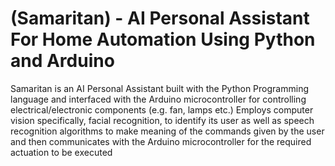 # (Samaritan) - AI Personal Assistant For Home Automation Using Python and Arduino


Samaritan is an AI Personal Assistant built with the Python Programming language and interfaced with the Arduino microcontroller for controlling electrical/electronic components (e.g. fan, lamps etc.) 
Employs computer vision specifically, facial recognition, to identify its user as well as speech recognition algorithms to make meaning of the commands given by the user and then communicates with the Arduino microcontroller for the required actuation to be executed

